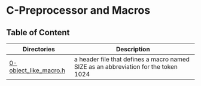 # C-Preprocessor and Macros

## Table of Content

Directories | Description
------------|------------
[0-object_like_macro.h](./0-object_like_macro.h) | a header file that defines a macro named SIZE as an abbreviation for the token 1024

